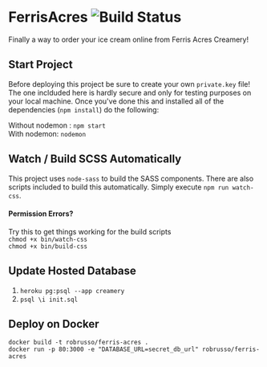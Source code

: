 # FerrisAcres ![Build Status](https://travis-ci.org/rickrizzo/FerrisAcres.svg?branch=develop)  
Finally a way to order your ice cream online from Ferris Acres Creamery!

## Start Project
Before deploying this project be sure to create your own `private.key` file! The one inclduded here is hardly secure and only for testing purposes on your local machine.  Once you've done this and installed all of the dependencies (`npm install`) do the following:

Without nodemon : `npm start`  
With nodemon: `nodemon`  

## Watch / Build SCSS Automatically
This project uses `node-sass` to build the SASS components. There are also scripts included to build this automatically. Simply execute `npm run watch-css`.
#### Permission Errors?
Try this to get things working for the build scripts   
`chmod +x bin/watch-css`  
`chmod +x bin/build-css`

## Update Hosted Database
1. `heroku pg:psql --app creamery`
2. `psql \i init.sql`

## Deploy on Docker
`docker build -t robrusso/ferris-acres .`  
`docker run -p 80:3000 -e "DATABASE_URL=secret_db_url" robrusso/ferris-acres`
